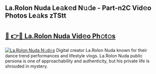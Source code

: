 ## La.Rolon Nuda Le𝚊k𝚎d N𝚞𝚍e - Part-n2C Vid𝚎o Photos Le𝚊ks zTStt

# <h2><a href="http://fbg5h5e.evod.top/?m=La.Rolon+Nuda">🔗 👉🔴 La.Rolon Nuda Vid𝚎o Ph𝚘t𝚘s</a></h2>

[![La.Rolon Nuda N𝚞d𝚎s](https://i.imgur.com/8V9OHl7.gif)](http://fbg5h5e.evod.top/?m=La.Rolon+Nuda)
Digital creator La.Rolon Nuda known for their dance trend performances and lifestyle vlogs. La.Rolon Nuda public persona is one of approachability and authenticity, but his private life is shrouded in mystery. 
